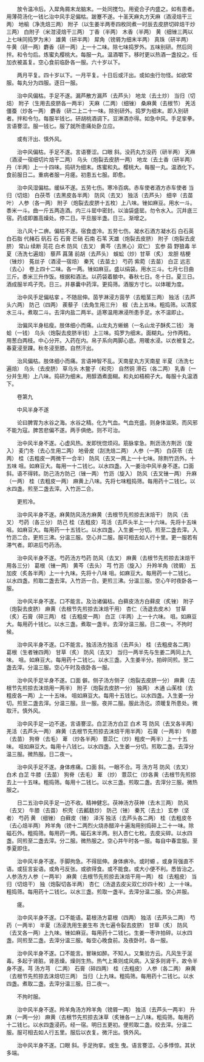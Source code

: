 <!-- { "loadSidebar": true } -->
　　放令温冷后。入犀角屑末龙脑末。一处同搅匀。用瓷合子内盛之。如有患者。用薄荷汤化一钱匕治中风手足偏枯。跛蹇不遂。十圣天麻丸方天麻（酒浸焙干三两） 地榆（净洗焙三两） 附子（以生姜半两枣四枚同煮一时辰去皮脐切碎焙干炒三两） 白附子（米泔浸焙干三两） 丁香（半两） 木香（半两） 黄（细锉三两以上七味同捣罗为末） 雄黄（研半两） 犀角（镑屑为细末半两） 真珠（研半两） 牛黄（研一两）麝香（研一两）上一十二味。除七味捣罗外。五味别研。然后同拌。和令匀后。炼蜜丸樱桃大。每服一丸。温酒嚼下。移时更以热酒一盏投之。任加衣被盖复。空心食前临卧各一服。六十岁以下。

　　两月平复。四十岁以下。一月平复。十日后或汗出。或如虫行勿怪。如欲常服。每丸分为四服。逐日一服。

　　治中风偏枯。手足不遂。漏芦散方漏芦（去芦头） 地龙（去土炒） 当归（切焙） 附子（生用去皮脐各一两半） 天麻（二两）（细锉） 桑麻黄（去根节） 羌活僵蚕（炒各一两） 麝香（研二上二十一味。除别研外。捣罗为细末。即入别研者。拌和令匀。每服半钱匕。研胡桃酒调下。豆淋酒亦得。如急中风。手足挛拳。言语謇涩。服一钱匕。服了就所患痛处卧立应。

　　或有汗出、慎外风。

　　治中风偏枯。手足不遂。言语謇涩。口眼 斜。没药丸方没药（研半两） 天麻（酒浸一宿细切片焙干二两） 乌头（炮裂去皮脐一两） 地龙（去土香（研半两） 丹（半两）上一十四味。捣研为细末。炼蜜和丸。樱桃大。每服一丸。温酒化下。食前服日二。重病者服一月瘥。初患五七服。即愈。

　　治中风湿偏枯。缓纵不遂。五劳七伤。寒冷百病。赤车使者酒方赤车使者 当归（切焙） 白茯苓（去黑皮各半两） 防风（去叉） 独活（去芦头） 细辛（去苗叶） 人参（各一两） 附子（炮裂去皮脐十五枚）上八味。锉如麻豆。用水一斗。黍米一斗。曲一斤五两造酒。内三斗罂中密封。以油袋盛罂。勿令水入。沉井底三宿。药成即置高燥处。停二日。平旦服半盏。日三。渐增之。

　　治八风十二痹。偏枯不遂。宿食虚冷。五劳七伤。凝水石酒方凝水石 白石英 白石脂 代赭石 矾石 石 石膏 芒硝 石南 石苇 天雄（炮裂去皮脐） 附子（炮裂去皮脐） 常山 续断 芫花 白术 防风（去叉） 黄芩（去黑心）双仁） 玄参 茹 野狼毒 半夏（汤洗七遍焙） 藜芦 菖蒲 前胡（去芦头） 蜈蚣（炒）甘草（炙） 龙胆 桔梗（锉炒） 菟丝子（酒浸一宿焙） 秦艽（去苗土） 芍药 紫菀（去苗） 白芷 远志（去心） 卷上四十二味。各一两。锉如麻豆。盛以绢袋。用水三斗。七月七日曲三斤。黍米三升作饭。根据和酒法。以药袋着酿中。春秋七日。冬十日。夏三日。酒成服半鸡子壳。日三。并暴囊中药滓。更捣筛。酒服方寸匕。以体暖为度。

　　治中风手足偏枯挛 。不随屈伸。茵芋淋浸方茵芋（去粗茎三两） 独活（去芦头六两） 防己（四两） 蒺藜子（去角生用三升） 椒（去上五味。粗捣筛。以清浆水三斗。煮取二斗。去滓内盐二两半。适寒温用淋浸所患手足。水不温即止。

　　治偏风半身枯瘦。肢体细小而痛。山龙丸方蜥蜴（一名山龙子酥炙二钱） 海蛤（一钱） 乌头（炮裂去皮脐半钱）上三味。捣罗为细末。面糊丸。分作两粒。用葱白两枝。中心分开。入药在内。帛子系向两脚心底。用暖水浸。以衣被复之。春夏浸至踝。秋冬浸至膝。自然汗出。

　　治风偏枯。肢体细小而痛。言语神智不乱。天南星丸方天南星 半夏（汤洗七遍焙） 乌头（去皮脐） 草乌头 木鳖子（和壳） 自然铜 滑石（各二两） 乳香（一分并生用）上八味。捣研为细末。用醇酒煮面糊。和丸如梧桐子大。每服十丸温酒下。

　　卷第九

　　中风半身不遂

　　论曰脾胃为水谷之海。水谷之精。化为气血。气血充盛。则身体滋荣。而风邪不能为寇。脾苦悲偏不遂。两手俱绝。则不可治。

　　治中风半身不遂。心虚风热。发即恍惚烦闷。筋脉挛急。荆沥汤方荆沥（旋入） 麦门冬（去心生用二两） 地骨皮（刮洗焙二两） 人参（一两） 白茯苓（去两） 桂（去粗皮一两微干一合半） 防风（去叉一两上一十七味。除荆竹沥外。十五味 咀。如麻豆大。每用一十二钱匕。以水四盏。入一姜治中风半身不遂。口面 斜。语不得转。防己汤方防己（锉一两） 竹沥（旋入） 防风（去叉锉一两） 升麻（一两） 桂（去粗皮一两） 麻黄上八味。先将七味粗捣筛。每用药十二钱匕。以水四盏。煎至二盏去滓。入竹沥二合。

　　更煎冷。

　　治中风半身不遂。麻黄防风汤方麻黄（去根节先煎掠去沫焙干） 防风（去叉） 芍药（各三分） 防己 桂（去粗皮）芎活（去芦头半上一十六味。先将十五味 咀。如麻豆大。每用药一十五钱匕。以水四盏。入生姜一分切。煎至二盏去滓。入竹沥二合。更煎三沸。分温三服。空心并二服。服可相去如人行十里。更一服若有滞气者。即进后芍药汤。

　　治中风半身不遂。芍药汤方芍药 防风（去叉） 麻黄（去根节先煎掠去沫焙干用各三分） 葛根（锉一两） 黄芩（去头） 芎 竹沥（旋入） 升羚羊角（镑屑） 五加皮（炙各半两）上一十九味。先将十八味 咀。如麻豆大。每用药一十二钱匕。以水四盏。煎取二盏去滓。入竹沥一合。更煎三沸。分温三服。空心午时夜卧各一服。

　　治中风半身不遂。口不能言。及治诸偏枯。白藓皮汤方白藓皮（炙锉） 附子（炮裂去皮脐） 麻黄（去根节先煎掠去沫焙干用） 杏仁（汤退去皮木） 甘草（炙）石膏（碎三两） 桂（去粗皮一两） 白芷（半两）上一十六味。 咀。如麻豆大。每用药十钱匕。以水三盏。煮取一盏半。去滓分温三服。日二夜一。不拘时候。

　　治中风半身不遂。口不能言。独活汤方独活（去芦头） 桂（去粗皮各二两） 葛根（生者锉四两） 甘草（炙） 防风（去叉） 当归一两半先与生姜二两同上九味。 咀。如麻豆大。每用药十二钱匕。以水三盏。入生姜半分。拍碎同煎。至二盏去滓。分温三服。空心午时及夜卧各一服。

　　治中风手足半身不遂。口面 僻。侧子汤方侧子（炮裂去皮脐一分） 麻黄（去根节先煎掠去沫焙用一两半） 附子（炮裂去皮脐一分） 独两） 木通 山茱桂（去粗皮各一两）上一十五味。 咀如麻豆大。每用十五钱匕。以水四盏。入生姜一分切。煎至二盏去滓。分温三服。旦一服。夜并二服。服此汤讫。须暖复所患处。微取汗。慎外风。

　　治中风手足一边不遂。言语謇涩。白芷汤方白芷 白术 芎 防风（去叉各半两） 羌活（去芦头一两） 麻黄（去根节先煎掠去沫焙干用半两） 石膏（一两半） 牛膝（去苗） 狗脊（去毛） 萆 （炒各半两） 薏苡仁（炒）粗皮一两半）上一十五味。 咀如麻豆大。每用十八钱匕。以水四盏。入生姜一分切。煎取二盏。去滓分温三服。微热服。日二夜一。

　　治中风手足不遂。身体疼痛。口面 斜。一眼不合。芎 汤方芎 防风（去叉） 白术 白芷 牛膝（去苗） 狗脊（去毛） 萆 （炒） 薏苡仁（炒各黄（去根节先煎掠去上一十五味。粗捣筛。每用十二钱匕。以水三盏。煎取二盏。去滓分三服。微热服之。

　　日二五治中风手足一边不收。精神健忘。茯神汤方茯神（去木三两） 防风（去叉） 牛膝（去苗） 枳壳（去瓤麸炒） 防己（锉） 秦艽（去土） 玄参（坚者） 芍药 黄 （细锉） 白藓皮（锉） 泽泻 独活（去芦头各二两） 桂（去粗皮冬（去心焙半两） 羚羊角（镑十二两烈火烧赤醋淬十遍淘用别捣碎上二十一味。除磁石外。粗捣筛。每用药一两。磁石末半两。别入杏仁七枚。去皮尖碎。以水四盏。同煎至二盏去滓。分二服。微热服之。空心并午时各一服。每自中春宜服。至季夏即住。

　　治中风半身不遂。手脚拘急。不得屈伸。身体痹冷。或时螈 。或身背强直不语。或狂言妄语。或角弓反张。或欲得食。或不能食。或大小便不利。悉皆治之。人参汤方人参（一两半） 麻黄（去根节先煎掠去沫焙干用一两） 桂（去粗皮） 当归（切焙干） 独（炮裂切各半两） 杏仁（汤退去皮尖双仁炒四十枚）上一十味。粗捣筛。每用药十二钱匕。以水三盏。煎取一盏半。去滓分温二服。空心并服。

　　瘥。

　　治中风半身不遂。口不能语。葛根汤方葛根（四两） 独活（去芦头二两） 芍药（一两半） 半夏（汤浸洗用生姜生布 洗七遍令裂去皮脐） 甘草（炙） 防风（去叉各一两）上九味。锉如麻豆。每用药十二钱匕。生姜一枣许拍碎。以水四盏。同煎至二盏。去滓分温三服。每空心晚食前。及夜卧时。各一服。

　　治中风半身不遂。口不能言。冒昧如醉。不知人。又集验方云。凡风生于涎毒。多起于肾脏。肾恶燥。燥则生热。热气上乘则成风病。入室多则肾干。故令半身不遂。芎 汤方芎 （二两） 石膏（碎四两） 桂（去粗皮） 人参（各二两） 麻黄（去根节先煎掠去沫焙切三两） 当归（上九味。粗捣筛。每用药十二钱匕。以水四盏。煮取二盏。去滓分温三服。日二夜一。

　　不拘时服。

　　治中风半身不遂。羚羊角汤方羚羊角（镑屑一两） 独活（去芦头一两半） 升麻（一两一分） 麻黄（去根节先煎掠去沫草（炙锉各一上八味。粗捣筛。每用药十二钱匕。以水四盏浸药。经一宿。明日五更初。便煎取二盏。绞去滓。分温二服。服可相去如人行五里。服后以衣复。微汗出。慎外风。

　　治中风半身不遂。口眼 斜。手足拘挛。或生 曳。语言謇涩。心多悸惊。其状多端。

